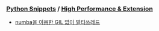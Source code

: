 ### [Python Snippets](../README.md) / [High Performance & Extension](README.md)
- [numba을 이용한 GIL 없이 멀티쓰레드](numba을%20이용한%20GIL%20없이%20멀티쓰레드.md)